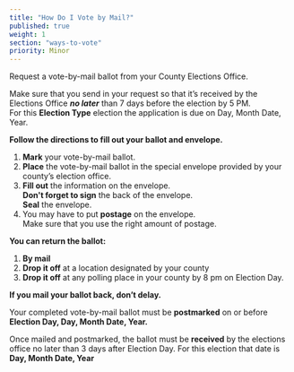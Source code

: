 ```yaml
---
title: "How Do I Vote by Mail?"
published: true
weight: 1
section: "ways-to-vote"
priority: Minor
---
```


Request a vote-by-mail ballot from your County Elections Office.  

Make sure that you send in your request so that it’s received by the Elections Office _**no later**_ than 7 days before the election by 5 PM.  
For this **Election Type** election the application is due on Day, Month Date, Year.  

**Follow the directions to fill out your ballot and envelope.**
1. **Mark** your vote-by-mail ballot.
2. **Place** the vote-by-mail ballot in the special envelope provided by your county’s election office.
3. **Fill out** the information on the envelope.  
	**Don't forget to sign** the back of the envelope.  
    **Seal** the envelope.  
4. You may have to put **postage** on the envelope.  
	Make sure that you use the right amount of postage.  

**You can return the ballot:**
1. **By mail**
2. **Drop it off** at a location designated by your county
3. **Drop it off** at any polling place in your county by 8 pm on Election Day.  

**If you mail your ballot back, don’t delay.**  

Your completed vote-by-mail ballot must be **postmarked** on or before **Election Day, Day, Month Date, Year.**  

Once mailed and postmarked, the ballot must be **received** by the elections office no later than 3 days after Election Day. For this election that date is **Day, Month Date, Year**
